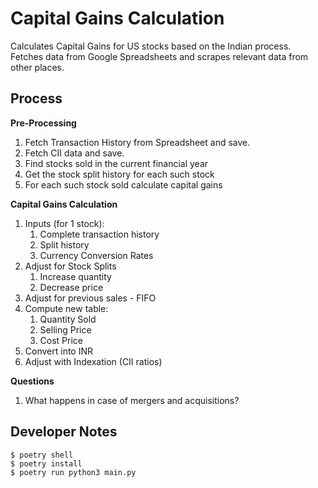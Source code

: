 # Capital Gains Calculation

Calculates Capital Gains for US stocks based on the Indian process. Fetches data from Google Spreadsheets and scrapes relevant data from other places.

## Process

**Pre-Processing**
1. Fetch Transaction History from Spreadsheet and save.
2. Fetch CII data and save.
3. Find stocks sold in the current financial year
4. Get the stock split history for each such stock
5. For each such stock sold calculate capital gains

**Capital Gains Calculation**
1. Inputs (for 1 stock): 
   1. Complete transaction history
   2. Split history
   3. Currency Conversion Rates
2. Adjust for Stock Splits
   1. Increase quantity
   2. Decrease price
3. Adjust for previous sales - FIFO
4. Compute new table:
   1. Quantity Sold
   2. Selling Price
   3. Cost Price
5. Convert into INR
6. Adjust with Indexation (CII ratios)

**Questions**
1. What happens in case of mergers and acquisitions?

## Developer Notes
```
$ poetry shell
$ poetry install
$ poetry run python3 main.py
```